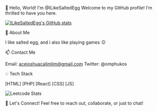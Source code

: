 👋 Hello, World! I'm @ILikeSaltedEgg
Welcome to my GitHub profile! I'm thrilled to have you here.

[![ILikeSaltedEgg's GitHub stats](https://github-readme-stats.vercel.app/api?username=ILikeSaltedEgg)](https://github.com/ILikeSaltedEgg/github-readme-stats)

🚀 About Me

I like salted egg, and i also like playing games :D

📫 Contact Me

Email: acejoshuacalimlim@gmail.com
Twitter: @omphukos

💡 Tech Stack

[HTML]
[PHP]
[React]
[CSS]
[JS]

![Leetcode Stats](https://leetcard.ilikesaltedegg/ILikeSaltedEgg)

💬 Let's Connect!
Feel free to reach out, collaborate, or just to chat!
<!---
ILikeSaltedEgg/ILikeSaltedEgg is a ✨ special ✨ repository because its `README.md` (this file) appears on your GitHub profile.
You can click the Preview link to take a look at your changes.
--->
